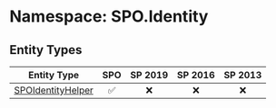 # Namespace: SPO.Identity

## Entity Types

Entity Type | SPO | SP 2019 | SP 2016 | SP 2013
----------|:---:|:-------:|:-------:|:-------:
[SPOIdentityHelper](./EntityTypes/SPOIdentityHelper.md) | ✅ | ❌ | ❌ | ❌
